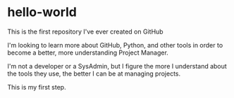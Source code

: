 # hello-world
This is the first repository I've ever created on GitHub

I'm looking to learn more about GitHub, Python, and other tools in order to become a better, more understanding Project Manager. 

I'm not a developer or a SysAdmin, but I figure the more I understand about the tools they use, the better I can be at managing projects. 

This is my first step.
